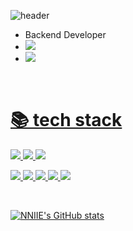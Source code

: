 ![header](https://capsule-render.vercel.app/api?type=waving&color=auto&height=180&section=header&text=Welcome&fontSize=70)

- Backend Developer
- <a href="https://velog.io/@kakdark"><img src="https://img.shields.io/badge/Velog-20C997?style=for-the-badge&logo=Velog&logoColor=white">
- <a href="mailto:greg0917@naver.com"><img src="https://img.shields.io/badge/Mail-03C75A?style=for-the-badge&logo=Naver&logoColor=white">
<br>


<div><h1 aligh="center">📚 tech stack</h1></div>

<img src="https://img.shields.io/badge/JAVA-007396?style=for-the-badge&logo=JAVA&logoColor=white"/> <img src="https://img.shields.io/badge/javascript-F7DF1E?style=for-the-badge&logo=javascript&logoColor=black"> <img src="https://img.shields.io/badge/python-3776AB?style=for-the-badge&logo=python&logoColor=white"> 
  
<img src="https://img.shields.io/badge/spring-6DB33F?style=for-the-badge&logo=spring&logoColor=white"> <img src="https://img.shields.io/badge/flask-000000?style=for-the-badge&logo=flask&logoColor=white"> <img src="https://img.shields.io/badge/mysql-4479A1?style=for-the-badge&logo=mysql&logoColor=white"> <img src="https://img.shields.io/badge/aws-232F3E?style=for-the-badge&logo=amazonaws&logoColor=white"> <img src="https://img.shields.io/badge/github-181717?style=for-the-badge&logo=github&logoColor=white">

<br>


![NNIIE's GitHub stats](https://github-readme-stats.vercel.app/api?username=NNIIE&show_icons=true&theme=tokyonight)

